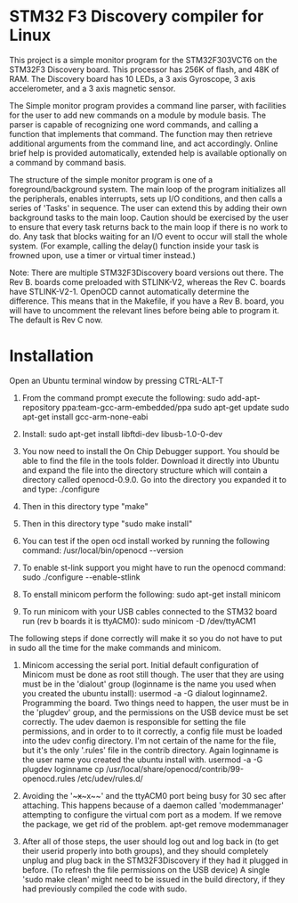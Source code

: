 # STM32 F3 Discovery compiler for Linux
This project is a simple monitor program for the STM32F303VCT6 on the
STM32F3 Discovery board.  This processor has 256K of flash, and 48K of
RAM. The Discovery board has 10 LEDs, a 3 axis Gyroscope, 3 axis
accelerometer, and a 3 axis magnetic sensor.

The Simple monitor program provides a command line parser, with
facilities for the user to add new commands on a module by module
basis.  The parser is capable of recognizing one word commands, and
calling a function that implements that command.  The function may
then retrieve additional arguments from the command line, and act
accordingly.  Online brief help is provided automatically, extended
help is available optionally on a command by command basis.

The structure of the simple monitor program is one of a
foreground/background system.  The main loop of the program
initializes all the peripherals, enables interrupts, sets up I/O
conditions, and then calls a series of 'Tasks' in sequence.  The user
can extend this by adding their own background tasks to the main loop.
Caution should be exercised by the user to ensure that every task
returns back to the main loop if there is no work to do. Any task that
blocks waiting for an I/O event to occur will stall the whole
system. (For example, calling the delay() function inside your task is
frowned upon, use a timer or virtual timer instead.)

Note: There are multiple STM32F3Discovery board versions out there.
The Rev B. boards come preloaded with STLINK-V2, whereas the Rev
C. boards have STLINK-V2-1.  OpenOCD cannot automatically determine
the difference.  This means that in the Makefile, if you have a Rev
B. board, you will have to uncomment the relevant lines before being
able to program it.  The default is Rev C now.

# Installation
Open an Ubuntu terminal window by pressing CTRL-ALT-T
1. From the command prompt execute the following:
sudo add-apt-repository ppa:team-gcc-arm-embedded/ppa
sudo apt-get update
sudo apt-get install gcc-arm-none-eabi

2. Install:
sudo apt-get install libftdi-dev libusb-1.0-0-dev

3. You now need to install the On Chip Debugger support. You should be 
able to find the file in the tools folder. Download it directly into 
Ubuntu and expand the file into the directory structure which will 
contain a directory called openocd-0.9.0. Go into the directory you 
expanded it to and type:
./configure

4. Then in this directory type "make"

5. Then in this directory type "sudo make install"

6. You can test if the open ocd install worked by running the following command:
/usr/local/bin/openocd --version

7. To enable st-link support you might have to run the openocd command:
sudo ./configure --enable-stlink

8. To enstall minicom perform the following:
sudo apt-get install minicom

9. To run minicom with your USB cables connected to the STM32 board run (rev b boards it is
ttyACM0):
sudo minicom -D /dev/ttyACM1

The following steps if done correctly will make it so you do not have to put in sudo all the time for the
make commands and minicom.

1. Minicom accessing the serial port. Initial default configuration of Minicom must be done as root
still though. The user that they are using must be in the 'dialout' group (loginname is the name
you used when you created the ubuntu install):
usermod -a -G dialout loginname2. Programming the board. Two things need to happen, the user must be in the 'plugdev' group,
and the permissions on the USB device must be set correctly. The udev daemon is responsible
for setting the file permissions, and in order to to it correctly, a config file must be loaded into
the udev config directory. I'm not certain of the name for the file, but it's the only '.rules' file in
the contrib directory. Again loginname is the user name you created the ubuntu install with.
usermod -a -G plugdev loginname
cp /usr/local/share/openocd/contrib/99-openocd.rules /etc/udev/rules.d/

2. Avoiding the '~~~x~~~x~~' and the ttyACM0 port being busy for 30 sec after attaching. This
happens because of a daemon called 'modemmanager' attempting to configure the virtual com
port as a modem. If we remove the package, we get rid of the problem.
apt-get remove modemmanager

3. After all of those steps, the user should log out and log back in (to get their userid properly into
both groups), and they should completely unplug and plug back in the STM32F3Discovery if they
had it plugged in before. (To refresh the file permissions on the USB device) A single 'sudo make
clean' might need to be issued in the build directory, if they had previously compiled the code
with sudo.
